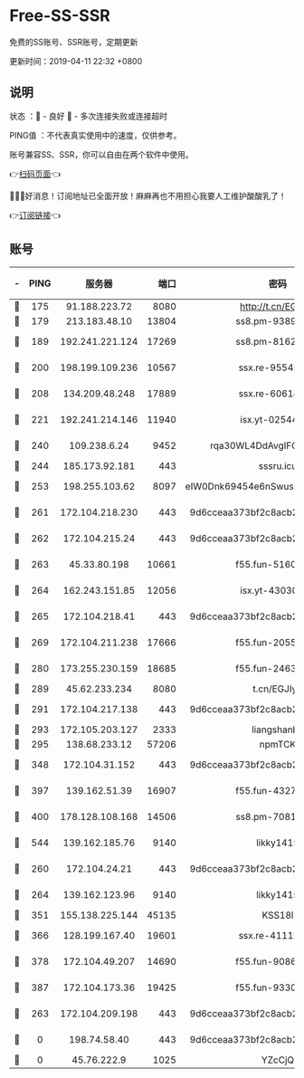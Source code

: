 # Free-SS-SSR

免费的SS账号、SSR账号，定期更新

更新时间：2019-04-11 22:32 +0800

## 说明

状态     ：🙂 - 良好 🙁 - 多次连接失败或连接超时

PING值   ：不代表真实使用中的速度，仅供参考。

账号兼容SS、SSR，你可以自由在两个软件中使用。

👉[扫码页面](https://liesauer.github.io/Free-SS-SSR/)👈

🎉🎉🎉好消息！订阅地址已全面开放！麻麻再也不用担心我要人工维护酸酸乳了！

👉[订阅链接](https://www.liesauer.net/yogurt/subscribe?ACCESS_TOKEN=DAYxR3mMaZAsaqUb)👈

## 账号

|-|PING|服务器|端口|密码|加密方式|区域|
|:----:|:----:|:-----:|-----:|:----:|:----:|:----:|
|🙂|175|91.188.223.72|8080|http://t.cn/EGJIyrl|rc4-md5|RU|
|🙂|179|213.183.48.10|13804|ss8.pm-93895580|rc4-md5|RU|
|🙂|189|192.241.221.124|17269|ss8.pm-81626609|aes-256-cfb|US|
|🙂|200|198.199.109.236|10567|ssx.re-95545357|aes-256-cfb|US|
|🙂|208|134.209.48.248|17889|ssx.re-60618684|aes-256-cfb|US|
|🙂|221|192.241.214.146|11940|isx.yt-02544513|aes-256-cfb|US|
|🙂|240|109.238.6.24|9452|rqa30WL4DdAvgIFG6Fs3znzTa|aes-256-cfb|FR|
|🙂|244|185.173.92.181|443|sssru.icu|rc4-md5|RU|
|🙂|253|198.255.103.62|8097|eIW0Dnk69454e6nSwuspv9DmS201tQ0D|aes-256-cfb|US|
|🙂|261|172.104.218.230|443|9d6cceaa373bf2c8acb22e60b6a58be6|aes-256-cfb|US|
|🙂|262|172.104.215.24|443|9d6cceaa373bf2c8acb22e60b6a58be6|aes-256-cfb|US|
|🙂|263|45.33.80.198|10661|f55.fun-51606632|aes-256-cfb|US|
|🙂|264|162.243.151.85|12056|isx.yt-43030728|aes-256-cfb|US|
|🙂|265|172.104.218.41|443|9d6cceaa373bf2c8acb22e60b6a58be6|aes-256-cfb|US|
|🙂|269|172.104.211.238|17666|f55.fun-20551723|aes-256-cfb|US|
|🙂|280|173.255.230.159|18685|f55.fun-24638693|aes-256-cfb|US|
|🙂|289|45.62.233.234|8080|t.cn/EGJIyrl|rc4-md5|CA|
|🙂|291|172.104.217.138|443|9d6cceaa373bf2c8acb22e60b6a58be6|aes-256-cfb|US|
|🙂|293|172.105.203.127|2333|liangshanbo|chacha20|JP|
|🙂|295|138.68.233.12|57206|npmTCK|rc4-md5|US|
|🙂|348|172.104.31.152|443|9d6cceaa373bf2c8acb22e60b6a58be6|aes-256-cfb|US|
|🙂|397|139.162.51.39|16907|f55.fun-43279732|aes-256-cfb|SG|
|🙂|400|178.128.108.168|14506|ss8.pm-70819008|aes-256-cfb|SG|
|🙂|544|139.162.185.76|9140|likky1415|aes-256-cfb|DE|
|🙂|260|172.104.24.21|443|9d6cceaa373bf2c8acb22e60b6a58be6|aes-256-cfb|US|
|🙂|264|139.162.123.96|9140|likky1415|aes-256-cfb|JP|
|🙂|351|155.138.225.144|45135|KSS18l|rc4-md5|US|
|🙂|366|128.199.167.40|19601|ssx.re-41112805|aes-256-cfb|SG|
|🙂|378|172.104.49.207|14690|f55.fun-90866844|aes-256-cfb|SG|
|🙂|387|172.104.173.36|19425|f55.fun-93309180|aes-256-cfb|SG|
|🙁|263|172.104.209.198|443|9d6cceaa373bf2c8acb22e60b6a58be6|aes-256-cfb|US|
|🙁|0|198.74.58.40|443|9d6cceaa373bf2c8acb22e60b6a58be6|aes-256-cfb|US|
|🙁|0|45.76.222.9|1025|YZcCjQ|rc4-md5|JP|
